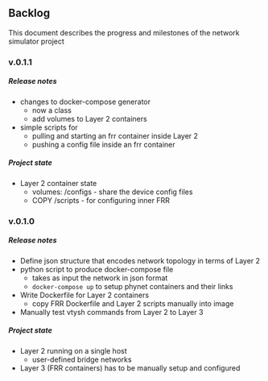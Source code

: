 ## Backlog 

This document describes the progress and milestones of the network simulator project


### v.0.1.1

##### Release notes

* changes to docker-compose generator 
    * now a class
    * add volumes to Layer 2 containers 
* simple scripts for 
    * pulling and starting an frr container inside Layer 2
    * pushing a config file inside an frr container

##### Project state

* Layer 2 container state
    * volumes: /configs - share the device config files
    * COPY /scripts - for configuring inner FRR 

### v.0.1.0

##### Release notes

* Define json structure that encodes network topology in terms of Layer 2
* python script to produce docker-compose file
    * takes as input the network in json format
    * `docker-compose up` to setup phynet containers and their links
* Write Dockerfile for Layer 2 containers
    * copy FRR Dockerfile and Layer 2 scripts manually into image
* Manually test vtysh commands from Layer 2 to Layer 3

##### Project state

* Layer 2 running on a single host
    * user-defined bridge networks
* Layer 3 (FRR containers) has to be manually setup and configured
